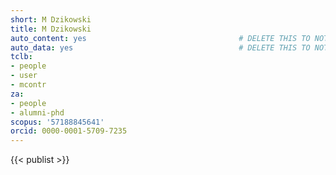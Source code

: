 ```yaml
---
short: M Dzikowski
title: M Dzikowski
auto_content: yes                                  # DELETE THIS TO NOT AUTO GENERATE CONTENT
auto_data: yes                                     # DELETE THIS TO NOT AUTO GENERATE METADATA
tclb:
- people
- user
- mcontr
za:
- people
- alumni-phd
scopus: '57188845641'
orcid: 0000-0001-5709-7235
---
```


{{< publist >}}
